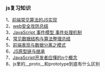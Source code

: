 ### js复习知识

1、[前端常见算法的JS实现](https://segmentfault.com/a/1190000008593715)<br/>
2、[web安全攻防总结](https://www.jianshu.com/p/303206ae2471)<br/>
3、[JavaScript 事件模型 事件处理机制](https://blog.csdn.net/chenmoquan/article/details/10162477)<br/>
4、[常见数据结构与算法整理总结](https://www.cnblogs.com/wanghuaijun/p/7302303.html)<br/>
5、[前端表现与数据分离之模式](https://www.jianshu.com/p/5ae70abfefe8?utm_campaign)<br/>
6、[JS原型链与继承](https://juejin.im/post/58f94c9bb123db411953691b)<br/>
7、[JavaScript开发者应懂的n个概念](https://github.com/stephentian/33-js-concepts?utm_source=gold_browser_extension#23-%E5%8E%9F%E5%9E%8B%E7%BB%A7%E6%89%BF%E4%B8%8E%E5%8E%9F%E5%9E%8B%E9%93%BE)<br/>
8、js里的__proto__和prototype到底有什么区别
